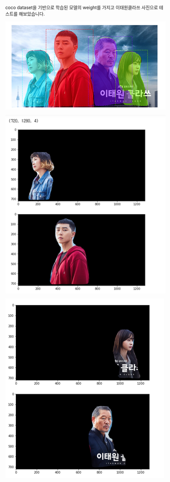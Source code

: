 coco dataset을 기반으로 학습된 모델의 weight를 가지고 이태원클라쓰 사진으로 테스트를 해보았습니다.





![result1](readme/result1.PNG)







![result2](readme/result2.PNG)









![result3](readme/result3.PNG)
